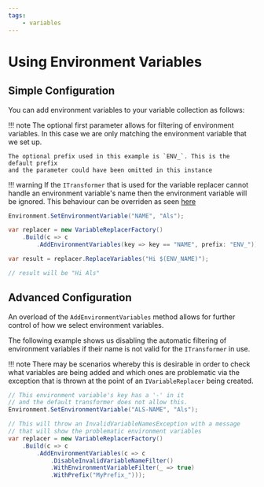 ```yaml
---
tags:
    - variables
---
```

# Using Environment Variables

## Simple Configuration

You can add environment variables to your variable collection as follows:

!!! note
    The optional first parameter allows for filtering of environment variables.
    In this case we are only matching the environment variable that we set up.

    The optional prefix used in this example is `ENV_`. This is the default prefix
    and the parameter could have been omitted in this instance

!!! warning
    If the `ITransformer` that is used for the variable replacer
    cannot handle an environment variable's name then the environment
    variable will be ignored. This behaviour can be overriden as seen 
    [here](#advanced-configuration)

```csharp { data-fiddle="HR7Qyd" }
Environment.SetEnvironmentVariable("NAME", "Als");

var replacer = new VariableReplacerFactory()
    .Build(c => c
        .AddEnvironmentVariables(key => key == "NAME", prefix: "ENV_"));

var result = replacer.ReplaceVariables("Hi $(ENV_NAME)");

// result will be "Hi Als"
```

## Advanced Configuration

An overload of the `AddEnvironmentVariables` method allows for further control
of how we select environment variables.

The following example shows us disabling the automatic filtering of environment
variables if their name is not valid for the `ITransformer` in use.

!!! note
    There may be scenarios whereby this is desirable in order to check what variables
    are being added and which ones are problematic via the exception that is thrown
    at the point of an `IVariableReplacer` being created.

```csharp { data-fiddle="FPIxY9" }
// This environment variable's key has a '-' in it 
// and the default transformer does not allow this.
Environment.SetEnvironmentVariable("ALS-NAME", "Als");

// This will throw an InvalidVariableNamesException with a message 
// that will show the problematic environment variables
var replacer = new VariableReplacerFactory()
    .Build(c => c
        .AddEnvironmentVariables(c => c
            .DisableInvalidVariableNameFilter()
            .WithEnvironmentVariableFilter(_ => true)
            .WithPrefix("MyPrefix_")));
```